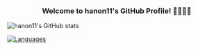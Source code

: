 <h3 align="center">Welcome to hanon11's GitHub Profile! 👋👩🏻‍💻</h3>

![hanon11's GitHub stats](https://github-readme-stats.vercel.app/api?username=hanon11&count_private=true)

[![Languages](https://github-readme-stats.vercel.app/api/top-langs/?username=hanon11&count_private=true)](https://github.com/anuraghazra/github-readme-stats)
<!--
**hanon11/hanon11** is a ✨ _special_ ✨ repository because its `README.md` (this file) appears on your GitHub profile.

Here are some ideas to get you started:

- 🔭 I’m currently working on ...
- 🌱 I’m currently learning ...
- 👯 I’m looking to collaborate on ...
- 🤔 I’m looking for help with ...
- 💬 Ask me about ...
- 📫 How to reach me: ...
- 😄 Pronouns: ...
- ⚡ Fun fact: ...
-->
